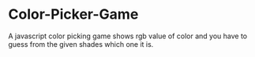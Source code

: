 # Color-Picker-Game
A javascript color picking game shows rgb value of color and you have to guess from the given shades which one it is. 
